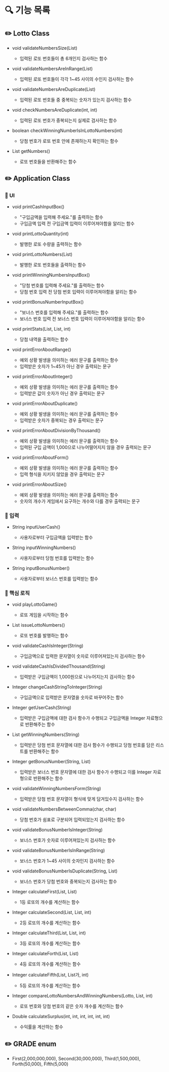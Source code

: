 # 🔍 기능 목록

## ✏️ Lotto Class


- void validateNumbersSize(List<Integer>)
  -  입력된 로또 번호들이 총 6개인지 검사하는 함수


- void validateNumbersAreInRange(List<Integer>)
  - 입력된 로또 번호들이 각각 1~45 사이의 수인지 검사하는 함수


- void validateNumbersAreDuplicate(List<Integer>)
  - 입력된 로또 번호들 중 중복되는 숫자가 있는지 검사하는 함수


- void checkNumbersAreDuplicate(int, int)
  - 입력된 로또 번호가 중복되는지 실제로 검사하는 함수


- boolean checkWinningNumberIsInLottoNumbers(int)
  - 당첨 번호가 로또 번호 안에 존재하는지 확인하는 함수


- List<Integer> getNumbers()
  - 로또 번호들을 반환해주는 함수


## ✏️ Application Class

### 🚀 UI

- void printCashInputBox()
  - "구입금액을 입력해 주세요."를 출력하는 함수
  - 구입금액 입력 전 구입금액 입력이 이루어져야함을 알리는 함수


- void printLottoQuantity(int)
  - 발행한 로또 수량을 출력하는 함수


- void printLottoNumbers(List<Integer>)
  - 발행한 로또 번호들을 출력하는 함수


- void printWinningNumbersInputBox()
  - "당첨 번호를 입력해 주세요."를 출력하는 함수
  - 당첨 번호 입력 전 당첨 번호 입력이 이루어져야함을 알리는 함수


- void printBonusNumberInputBox()
  - "보너스 번호를 입력해 주세요."를 출력하는 함수
  - 보너스 번호 입력 전 보너스 번호 입력이 이루어져야함을 알리는 함수


- void printStats(List<Lotto>, List<Integer>, int)
  - 당첨 내역을 출력하는 함수


- void printErrorAboutRange()
  - 예외 상황 발생을 의미하는 에러 문구를 출력하는 함수
  - 입력받은 숫자가 1~45가 아닌 경우 출력되는 문구


- void printErrorAboutInteger()
  - 예외 상황 발생을 의미하는 에러 문구를 출력하는 함수
  - 입력받은 값이 숫자가 아닌 경우 출력되는 문구


- void printErrorAboutDuplicate()
  - 예외 상황 발생을 의미하는 에러 문구를 출력하는 함수
  - 입력받은 숫자가 중복되는 경우 출력되는 문구


- void printErrorAboutDivisionByThousand()
  - 예외 상황 발생을 의미하는 에러 문구를 출력하는 함수
  - 입력된 구입 금액이 1,000으로 나누어떨어지지 않을 경우 출력되는 문구


- void printErrorAboutForm()
  - 예외 상황 발생을 의미하는 에러 문구를 출력하는 함수
  - 입력 형식을 지키지 않았을 경우 출력되는 문구


- void printErrorAboutSize()
  - 예외 상황 발생을 의미하는 에러 문구를 출력하는 함수
  - 숫자의 개수가 게임에서 요구하는 개수와 다를 경우 출력되는 문구

### 🚀 입력

- String inputUserCash()
  - 사용자로부터 구입금액을 입력받는 함수
  

- String inputWinningNumbers()
  - 사용자로부터 당첨 번호를 입력받는 함수


- String inputBonusNumber()
  - 사용자로부터 보너스 번호를 입력받는 함수

  
### 🚀 핵심 로직

- void playLottoGame()
  - 로또 게임을 시작하는 함수


- List<Integer> issueLottoNumbers()
  - 로또 번호를 발행하는 함수


- void validateCashIsInteger(String)
  - 구입금액으로 입력한 문자열이 숫자로 이루어져있는지 검사하는 함수


- void validateCashIsDividedThousand(String)
  - 입력받은 구입금액이 1,000원으로 나누어지는지 검사하는 함수


- Integer changeCashStringToInteger(String)
  - 구입금액으로 입력받은 문자열을 숫자로 바꾸어주는 함수


- Integer getUserCash(String)
  - 입력받은 구입금액에 대한 검사 함수가 수행되고 구입금액을 Integer 자료형으로 반환해주는 함수


- List<Integer> getWinningNumbers(String)
  - 입력받은 당첨 번호 문자열에 대한 검사 함수가 수행되고 당첨 번호를 담은 리스트를 반환해주는 함수


- Integer getBonusNumber(String, List<Integer>)
  - 입력받은 보너스 번호 문자열에 대한 검사 함수가 수행되고 이를 Integer 자료형으로 반환해주는 함수
  

- void validateWinningNumbersForm(String)
  - 입력받은 당첨 번호 문자열이 형식에 맞게 담겨있수지 검사하는 함수


- void validateNumbersBetweenComma(char, char)
  - 당첨 번호가 쉼표로 구분되어 입력되었는지 검사하는 함수
  

- void validateBonusNumberIsInteger(String)
  - 보너스 번호가 숫자로 이루어져있는지 검사하는 함수


- void validateBonusNumberIsInRange(String)
  - 보너스 번호가 1~45 사이의 숫자인지 검사하는 함수


- void validateBonusNumberIsDuplicate(String, List<Integer>)
  - 보너스 번호가 당첨 번호와 중복되는지 검사하는 함수


- Integer calculateFirst(List<Lotto>, List<Integer>)
  - 1등 로또의 개수를 계산하는 함수


- Integer calculateSecond(List<Lotto>, List<Integer>, int)
  - 2등 로또의 개수를 계산하는 함수


- Integer calculateThird(List<Lotto>, List<Integer>, int)
  - 3등 로또의 개수를 계산하는 함수


- Integer calculateForth(List<Lotto>, List<Integer>)
  - 4등 로또의 개수를 계산하는 함수


- Integer calculateFifth(List<Lotto>, List<Integer>가, int)
  - 5등 로또의 개수를 계산하는 함수


- Integer compareLottoNumbersAndWinningNumbers(Lotto, List<Integer>, int)
  - 로또 번호와 당첨 번호의 같은 숫자 개수를 계산하는 함수


- Double calculateSurplus(int, int, int, int, int, int)
  - 수익률을 계산하는 함수


## ✏️ GRADE enum


- First(2,000,000,000), Second(30,000,000), Third(1,500,000), Forth(50,000), Fifth(5,000)